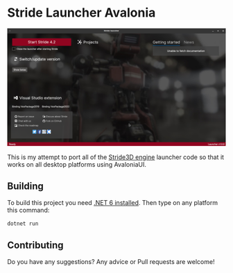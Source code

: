 # Stride Launcher Avalonia

![Launcher screenshot](launcher.png)

This is my attempt to port all of the [Stride3D engine](https://www.stride3d.net/) launcher code so that it works on all desktop platforms using AvaloniaUI.

## Building 

To build this project you need [.NET 6 installed](https://dotnet.microsoft.com/en-us/download/dotnet/6.0).
Then type on any platform this command:
```
dotnet run
```
## Contributing

Do you have any suggestions? Any advice or Pull requests are welcome!
